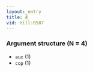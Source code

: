 ```yaml
---
layout: entry
title: རྗེ་
vid: Hill:0587
---
```

### Argument structure (N = 4)
* `aux` (1)
* `cop` (1)
